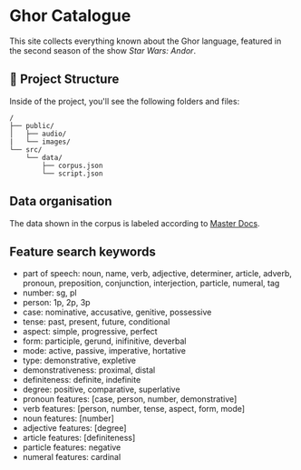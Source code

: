 # Ghor Catalogue

This site collects everything known about the Ghor language, featured in the second season of the show _Star Wars: Andor_.

## 🚀 Project Structure

Inside of the project, you'll see the following folders and files:

```text
/
├── public/
│   ├── audio/
|   └── images/
└── src/
    └── data/
        ├── corpus.json
        └── script.json
```

## Data organisation

The data shown in the corpus is labeled according to [Master Docs](https://docs.google.com/document/d/1EkCnPsbQYOHFEjgA57DhLsB-d_02Ocpp).

## Feature search keywords

- part of speech: noun, name, verb, adjective, determiner, article, adverb, pronoun, preposition, conjunction, interjection, particle, numeral, tag
- number: sg, pl
- person: 1p, 2p, 3p
- case: nominative, accusative, genitive, possessive
- tense: past, present, future, conditional
- aspect: simple, progressive, perfect
- form: participle, gerund, inifinitive, deverbal
- mode: active, passive, imperative, hortative
- type: demonstrative, expletive
- demonstrativeness: proximal, distal
- definiteness: definite, indefinite
- degree: positive, comparative, superlative
- pronoun features: \[case, person, number, demonstrative\]
- verb features: \[person, number, tense, aspect, form, mode\]
- noun features: \[number\]
- adjective features: \[degree\]
- article features: \[definiteness\]
- particle features: negative
- numeral features: cardinal